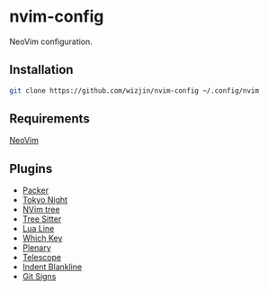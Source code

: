 # nvim-config

NeoVim configuration.

## Installation

```bash
git clone https://github.com/wizjin/nvim-config ~/.config/nvim
```

## Requirements

[NeoVim](https://github.com/neovim/neovim)

## Plugins

- [Packer](https://github.com/wbthomason/packer.nvim)
- [Tokyo Night](https://github.com/folke/tokyonight.nvim)
- [NVim tree](https://github.com/nvim-tree/nvim-tree.lua)
- [Tree Sitter](https://github.com/nvim-treesitter/nvim-treesitter)
- [Lua Line](https://github.com/nvim-lualine/lualine.nvim)
- [Which Key](https://github.com/folke/which-key.nvim)
- [Plenary](https://github.com/nvim-lua/plenary.nvim)
- [Telescope](https://github.com/nvim-telescope/telescope.nvim)
- [Indent Blankline](https://github.com/lukas-reineke/indent-blankline.nvim)
- [Git Signs](https://github.com/lewis6991/gitsigns.nvim)

